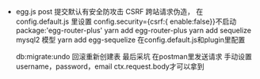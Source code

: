 - egg.js post 提交默认有安全防攻击
CSRF 跨站请求伪造，
 在config.default.js 里设置
  config.security={csrf:{ enable:false}}不启动
   package:'egg-router-plus'
  yarn add egg-router-plus
  yarn add sequelize mysql2
  模型
  yarn add egg-sequelize
  在config.default.js和plugin里配置

    db:migrate:undo 回滚重新创建表
  最后采坑 在postman里发送请求 手动设置username，password，email
  ctx.request.body才可以拿到

